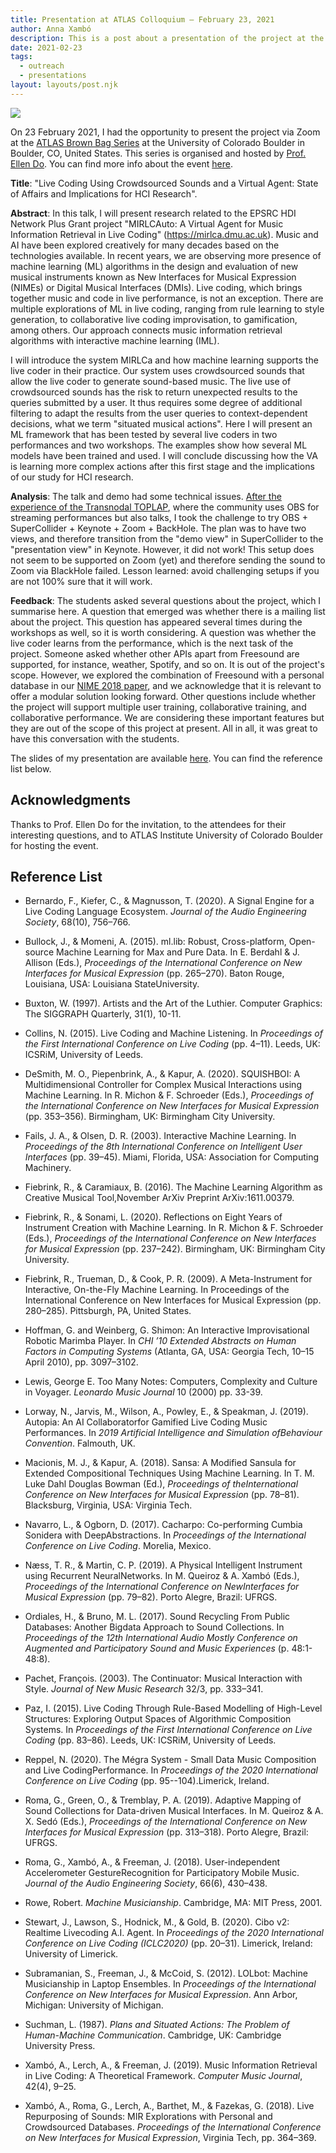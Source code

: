 ```yaml
---
title: Presentation at ATLAS Colloquium – February 23, 2021
author: Anna Xambó
description: This is a post about a presentation of the project at the ATLAS Brown Bag Series, University of Colorado Boulder.
date: 2021-02-23
tags:
  - outreach
  - presentations  
layout: layouts/post.njk
---
```


<img src="../../img/pres-ATLAS-colloquium-23-02-2021.jpg" class="responsive paleborder"  />

On 23 February 2021, I had the opportunity to present the project via Zoom at the [ATLAS Brown Bag Series](https://www.colorado.edu/atlas/) at the University of Colorado Boulder in Boulder, CO, United States. This series is organised and hosted by [Prof. Ellen Do](https://www.colorado.edu/atlas/ellen-yi-luen-do). You can find more info about the event [here](https://calendar.colorado.edu/event/atlas_colloquium_live_coding_using_crowdsourced_sounds_and_a_virtual_agent_state_of_affairs_and_implications_for_hci_research).


**Title**: "Live Coding Using Crowdsourced Sounds and a Virtual Agent: State of Affairs and Implications for HCI Research".

**Abstract**: In this talk, I will present research related to the EPSRC HDI Network Plus Grant project "MIRLCAuto: A Virtual Agent for Music Information Retrieval in Live Coding" (https://mirlca.dmu.ac.uk). Music and AI have been explored creatively for many decades based on the technologies available. In recent years, we are observing more presence of machine learning (ML) algorithms in the design and evaluation of new musical instruments known as New Interfaces for Musical Expression (NIMEs) or Digital Musical Interfaces (DMIs). Live coding, which brings together music and code in live performance, is not an exception. There are multiple explorations of ML in live coding, ranging from rule learning to style generation, to collaborative live coding improvisation, to gamification, among others. Our approach connects music information retrieval algorithms with interactive machine learning (IML).

I will introduce the system MIRLCa and how machine learning supports the live coder in their practice. Our system uses crowdsourced sounds that allow the live coder to generate sound-based music. The live use of crowdsourced sounds has the risk to return unexpected results to the queries submitted by a user. It thus requires some degree of additional filtering to adapt the results from the user queries to context-dependent decisions, what we term "situated musical actions". Here I will present an ML framework that has been tested by several live coders in two performances and two workshops. The examples show how several ML models have been trained and used. I will conclude discussing how the VA is learning more complex actions after this first stage and the implications of our study for HCI research. 

**Analysis**: The talk and demo had some technical issues. [After the experience of the Transnodal TOPLAP](/posts/live-coding-session-at-transnodal-toplap-february-2021/), where the community uses OBS for streaming performances but also talks, I took the challenge to try OBS + SuperCollider + Keynote + Zoom + BackHole. The plan was to have two views, and therefore transition from the "demo view" in SuperCollider to the "presentation view" in Keynote. However, it did not work! This setup does not seem to be supported on Zoom (yet) and therefore sending the sound to Zoom via BlackHole failed. Lesson learned: avoid challenging setups if you are not 100% sure that it will work. 

**Feedback**: The students asked several questions about the project, which I summarise here. A question that emerged was whether there is a mailing list about the project. This question has appeared several times during the workshops as well, so it is worth considering. A question was whether the live coder learns from the performance, which is the next task of the project. Someone asked whether other APIs apart from Freesound are supported, for instance, weather, Spotify, and so on. It is out of the project's scope. However, we explored the combination of Freesound with a personal database in our [NIME 2018 paper](http://doi.org/10.5281/zenodo.1302625), and we acknowledge that it is relevant to offer a modular solution looking forward. Other questions include whether the project will support multiple user training, collaborative training, and collaborative performance. We are considering these important features but they are out of the scope of this project at present. All in all, it was great to have this conversation with the students. 

The slides of my presentation are available [here](/downloads/ATLAS-Colloquium-Anna-Xambo-Presentation-23.02.2021.pdf). You can find the reference list below. 

## Acknowledgments

Thanks to Prof. Ellen Do for the invitation, to the attendees for their interesting questions, and to ATLAS Institute University of Colorado Boulder for hosting the event.

## Reference List

* Bernardo, F., Kiefer, C., & Magnusson, T. (2020). A Signal Engine for a Live Coding Language Ecosystem. *Journal of the Audio Engineering Society*, 68(10), 756–766.

* Bullock, J., & Momeni, A. (2015). ml.lib: Robust, Cross-platform, Open-source Machine Learning for Max and Pure Data. In E. Berdahl & J. Allison (Eds.), *Proceedings of the International Conference on New Interfaces for Musical Expression* (pp. 265–270). Baton Rouge, Louisiana, USA: Louisiana StateUniversity.

* Buxton, W. (1997). Artists and the Art of the Luthier. Computer Graphics: The SIGGRAPH Quarterly, 31(1), 10-11. 

* Collins, N. (2015). Live Coding and Machine Listening. In *Proceedings of the First International Conference on Live Coding* (pp. 4–11). Leeds, UK: ICSRiM, University of Leeds.

* DeSmith, M. O., Piepenbrink, A., & Kapur, A. (2020). SQUISHBOI: A Multidimensional Controller for Complex Musical Interactions using Machine Learning. In R. Michon & F. Schroeder (Eds.), *Proceedings of the International Conference on New Interfaces for Musical Expression* (pp. 353–356). Birmingham, UK: Birmingham City University.

* Fails, J. A., & Olsen, D. R. (2003). Interactive Machine Learning. In *Proceedings of the 8th International Conference on Intelligent User Interfaces* (pp. 39–45). Miami, Florida, USA: Association for Computing Machinery.

* Fiebrink, R., & Caramiaux, B. (2016). The Machine Learning Algorithm as Creative Musical Tool,November ArXiv Preprint ArXiv:1611.00379.

* Fiebrink, R., & Sonami, L. (2020). Reflections on Eight Years of Instrument Creation with Machine Learning. In R. Michon & F. Schroeder (Eds.), *Proceedings of the International Conference on New Interfaces for Musical Expression* (pp. 237–242). Birmingham, UK: Birmingham City University.

* Fiebrink, R., Trueman, D., & Cook, P. R. (2009). A Meta-Instrument for Interactive, On-the-Fly Machine Learning. In Proceedings of the International Conference on New Interfaces for Musical Expression (pp. 280–285). Pittsburgh, PA, United States.

* Hoffman, G. and Weinberg, G. Shimon: An Interactive Improvisational Robotic Marimba Player. In *CHI ’10 Extended Abstracts on Human Factors in Computing Systems* (Atlanta, GA, USA: Georgia Tech, 10–15 April 2010), pp. 3097–3102.

* Lewis, George E. Too Many Notes: Computers, Complexity and Culture in Voyager. *Leonardo Music Journal* 10 (2000) pp. 33-39. 

* Lorway, N., Jarvis, M., Wilson, A., Powley, E., & Speakman, J. (2019). Autopia: An AI Collaboratorfor Gamified Live Coding Music Performances. In *2019 Artificial Intelligence and Simulation ofBehaviour Convention*. Falmouth, UK.

* Macionis, M. J., & Kapur, A. (2018). Sansa: A Modified Sansula for Extended Compositional Techniques Using Machine Learning. In T. M. Luke Dahl Douglas Bowman (Ed.), *Proceedings of theInternational Conference on New Interfaces for Musical Expression* (pp. 78–81). Blacksburg, Virginia, USA: Virginia Tech. 

* Navarro, L., & Ogborn, D. (2017). Cacharpo: Co-performing Cumbia Sonidera with DeepAbstractions. In *Proceedings of the International Conference on Live Coding*. Morelia, Mexico.

* Næss, T. R., & Martin, C. P. (2019). A Physical Intelligent Instrument using Recurrent NeuralNetworks. In M. Queiroz & A. Xambó (Eds.), *Proceedings of the International Conference on NewInterfaces for Musical Expression* (pp. 79–82). Porto Alegre, Brazil: UFRGS.

* Ordiales, H., & Bruno, M. L. (2017). Sound Recycling From Public Databases: Another Bigdata Approach to Sound Collections. In *Proceedings of the 12th International Audio Mostly Conference on Augmented and Participatory Sound and Music Experiences* (p. 48:1-48:8).

* Pachet, François. (2003). The Continuator: Musical Interaction with Style. *Journal of New Music Research* 32/3, pp. 333–341.

* Paz, I. (2015). Live Coding Through Rule-Based Modelling of High-Level Structures: Exploring Output Spaces of Algorithmic Composition Systems. In *Proceedings of the First International Conference on Live Coding* (pp. 83–86). Leeds, UK: ICSRiM, University of Leeds.

* Reppel, N. (2020). The Mégra System - Small Data Music Composition and Live CodingPerformance. In *Proceedings of the 2020 International Conference on Live Coding* (pp. 95--104).Limerick, Ireland.

* Roma, G., Green, O., & Tremblay, P. A. (2019). Adaptive Mapping of Sound Collections for Data-driven Musical Interfaces. In M. Queiroz & A. X. Sedó (Eds.), *Proceedings of the International Conference on New Interfaces for Musical Expression* (pp. 313–318). Porto Alegre, Brazil: UFRGS.

* Roma, G., Xambó, A., & Freeman, J. (2018). User-independent Accelerometer GestureRecognition for Participatory Mobile Music. *Journal of the Audio Engineering Society*, 66(6), 430–438.

* Rowe, Robert. *Machine Musicianship*. Cambridge, MA: MIT Press, 2001.

* Stewart, J., Lawson, S., Hodnick, M., & Gold, B. (2020). Cibo v2: Realtime Livecoding A.I. Agent. In *Proceedings of the 2020 International Conference on Live Coding (ICLC2020)* (pp. 20–31). Limerick, Ireland: University of Limerick.

* Subramanian, S., Freeman, J., & McCoid, S. (2012). LOLbot: Machine Musicianship in Laptop Ensembles. In *Proceedings of the International Conference on New Interfaces for Musical Expression*. Ann Arbor, Michigan: University of Michigan.

* Suchman, L. (1987). *Plans and Situated Actions: The Problem of Human-Machine Communication*. Cambridge, UK: Cambridge University Press.

* Xambó, A., Lerch, A., & Freeman, J. (2019). Music Information Retrieval in Live Coding: A Theoretical Framework. *Computer Music Journal*, 42(4), 9–25.

* Xambó, A., Roma, G., Lerch, A., Barthet, M., & Fazekas, G. (2018). Live Repurposing of Sounds: MIR Explorations with Personal and Crowdsourced Databases. *Proceedings of the International Conference on New Interfaces for Musical Expression*, Virginia Tech, pp. 364–369.

